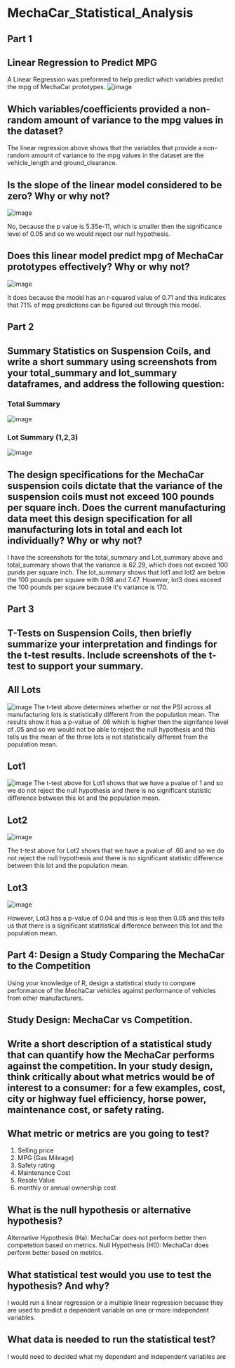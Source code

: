 
# MechaCar_Statistical_Analysis
## Part 1
## Linear Regression to Predict MPG
A Linear Regression was preformed to help predict which variables predict the mpg of MechaCar prototypes.
![image](https://user-images.githubusercontent.com/110268006/216786435-d2981445-3a01-4c91-9eeb-d94c96222b4d.png)

## Which variables/coefficients provided a non-random amount of variance to the mpg values in the dataset?
The linear regression above shows that the variables that provide a non-random amount of variance to the mpg values in the dataset are the vehicle_length and ground_clearance. 

## Is the slope of the linear model considered to be zero? Why or why not?
![image](https://user-images.githubusercontent.com/110268006/216786906-f3d3cebb-c729-496a-bb23-37d3bf809897.png)

No, because the p value is 5.35e-11, which is smaller then the significance level of 0.05 and so we would reject our null hypothesis. 

## Does this linear model predict mpg of MechaCar prototypes effectively? Why or why not?
![image](https://user-images.githubusercontent.com/110268006/216787069-b46ab7b2-5d18-417b-9bc0-bd992d9d84ab.png)

It does because the model has an r-squared value of 0.71 and this indicates that 71% of mpg predictions can be figured out through this model. 

## Part 2

 ## Summary Statistics on Suspension Coils, and write a short summary using screenshots from your total_summary and lot_summary dataframes, and address the following question:
### Total Summary
![image](https://user-images.githubusercontent.com/110268006/216787524-1178886c-a9f2-477f-ba54-b33a1e89c7a2.png)

### Lot Summary (1,2,3)

![image](https://user-images.githubusercontent.com/110268006/216788046-f2d4b690-af12-44d0-b1a0-cf6d35148e34.png)

## The design specifications for the MechaCar suspension coils dictate that the variance of the suspension coils must not exceed 100 pounds per square inch. Does the current manufacturing data meet this design specification for all manufacturing lots in total and each lot individually? Why or why not?

I have the screenshots for the total_summary and Lot_summary above and total_summary shows that the variance is 62.29, which does not exceed 100 punds per square inch. The lot_summary shows that lot1 and lot2 are below the 100 pounds per square with 0.98 and 7.47. However, lot3 does exceed the 100 pounds per sqaure because it's variance is 170.

## Part 3

## T-Tests on Suspension Coils, then briefly summarize your interpretation and findings for the t-test results. Include screenshots of the t-test to support your summary.
## All Lots
![image](https://user-images.githubusercontent.com/110268006/216788255-8bf6a27a-c15e-4e20-92ec-7556dbed057a.png)
The t-test above determines whether or not the PSI across all manufacturing lots is statistically different from the population mean. 
The results show it has a p-vallue of .06 which is higher then the signifance level of .05 and so we would not be able to reject the null hypothesis and this tells us the mean of the three lots is not statistically different from the population mean. 

## Lot1
![image](https://user-images.githubusercontent.com/110268006/216788171-1e0aded6-ff13-439e-bbb9-c8e3d858f813.png)
The t-test above for Lot1 shows that we have a pvalue of 1 and so we do not reject the null hypothesis and there is no significant statistic difference between this lot and the population mean.

## Lot2
![image](https://user-images.githubusercontent.com/110268006/216788191-16ccb163-5d65-47f2-a0af-1d2319a095fd.png)

The t-test above for Lot2 shows that we have a pvalue of .60 and so we do not reject the null hypothesis and there is no significant statistic difference between this lot and the population mean.

## Lot3
![image](https://user-images.githubusercontent.com/110268006/216788217-c6e5c180-b351-4d52-90ed-cb4a499dfabc.png)

However, Lot3 has a p-value of 0.04 and this is less then 0.05 and this tells us that there is a significant statitistical difference between this lot and the population mean. 

## Part 4: Design a Study Comparing the MechaCar to the Competition
Using your knowledge of R, design a statistical study to compare performance of the MechaCar vehicles against performance of vehicles from other manufacturers.

## Study Design: MechaCar vs Competition.

## Write a short description of a statistical study that can quantify how the MechaCar performs against the competition. In your study design, think critically about what metrics would be of interest to a consumer: for a few examples, cost, city or highway fuel efficiency, horse power, maintenance cost, or safety rating.

## What metric or metrics are you going to test?
1. Selling price
2. MPG (Gas Mileage)
3. Safety rating
4. Maintenance Cost
5. Resale Value
6. monthly or annual ownership cost

## What is the null hypothesis or alternative hypothesis?
Alternative Hypothesis (Ha): MechaCar does not perform better then competetion based on metrics. 
Null Hypothesis (H0): MechaCar does perform better based on metrics. 

## What statistical test would you use to test the hypothesis? And why?
I would run a linear regression or a multiple linear regression becuase they are used to predict a dependent variable on one or more independent variables. 

## What data is needed to run the statistical test?
I would need to decided what my dependent and independent variables are

